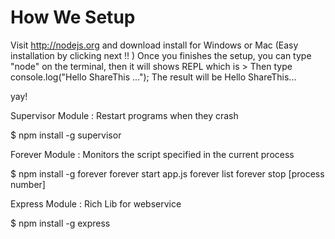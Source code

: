 How We Setup
============

Visit http://nodejs.org and download install for Windows or Mac (Easy installation by clicking next !! )
Once you finishes the setup, you can type "node" on the terminal, then it will shows REPL which is >
Then type console.log("Hello ShareThis ...");
The result will be Hello ShareThis...

yay!

Supervisor Module : Restart programs when they crash 

$ npm install -g supervisor

Forever Module : Monitors the script specified in the current process

$ npm install -g forever
forever start app.js
forever list
forever stop [process number]

Express Module : Rich Lib for webservice

$ npm install -g express

